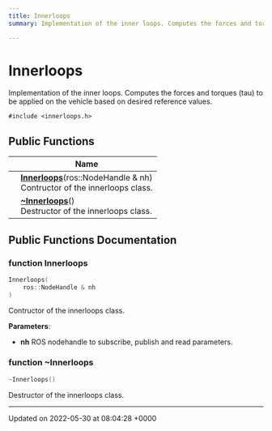 ```yaml
---
title: Innerloops
summary: Implementation of the inner loops. Computes the forces and torques (tau) to be applied on the vehicle based on desired reference values. 

---
```


# Innerloops



Implementation of the inner loops. Computes the forces and torques (tau) to be applied on the vehicle based on desired reference values. 


`#include <innerloops.h>`

## Public Functions

|                | Name           |
| -------------- | -------------- |
| | **[Innerloops](/medusa_base/api/markdown/medusa_control/inner_loops_controllers/inner_loops_pid/Classes/classInnerloops/#function-innerloops)**(ros::NodeHandle & nh)<br>Contructor of the innerloops class.  |
| | **[~Innerloops](/medusa_base/api/markdown/medusa_control/inner_loops_controllers/inner_loops_pid/Classes/classInnerloops/#function-~innerloops)**()<br>Destructor of the innerloops class.  |

## Public Functions Documentation

### function Innerloops

```cpp
Innerloops(
    ros::NodeHandle & nh
)
```

Contructor of the innerloops class. 

**Parameters**: 

  * **nh** ROS nodehandle to subscribe, publish and read parameters. 


### function ~Innerloops

```cpp
~Innerloops()
```

Destructor of the innerloops class. 

-------------------------------

Updated on 2022-05-30 at 08:04:28 +0000